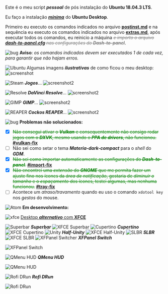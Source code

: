 Este é o meu script **_pessoal_** de pós instalação do **Ubuntu 18.04.3 LTS**.

Eu faço a instalação [_**mínima**_](https://www.youtube.com/watch?v=3CuzduPRrNQ) do **Ubuntu Desktop**.

Primeiro eu executo os comandos indicados no arquivo [**postinst.md**](https://github.com/rauldipeas/ubuntu-postinst/blob/master/postinst.md) e na sequência eu executo os comandos indicados no arquivo [**extras.md**](https://github.com/rauldipeas/ubuntu-postinst/blob/master/extras.md), após executar todos os comandos, eu reinicio a máquina <span style="color:grey">_~~e importo o arquivo [**dash-to-panel.cfg**](https://github.com/rauldipeas/ubuntu-postinst/blob/master/resources/dash-to-panel.cfg) nas configurações do **Dash-to-panel**~~_</span>.

![bug](https://github.com/rauldipeas/ubuntu-postinst/raw/master/icons/tools-report-bug.svg?sanitize=true) **Aviso**: _os comandos indicados devem ser executados 1 de cada vez, para garantir que não hajam erros._

![Ubuntu](https://github.com/rauldipeas/ubuntu-postinst/raw/master/icons/distributor-logo-ubuntu.svg?sanitize=true) Algumas imagens _**ilustrativas**_ de como ficou o meu desktop:
![screenshot](https://github.com/rauldipeas/ubuntu-postinst/raw/master/screenshot.png)

![Steam](https://github.com/rauldipeas/ubuntu-postinst/raw/master/icons/steam.svg?sanitize=true) _**Jogos**_...
![screenshot2](https://github.com/rauldipeas/ubuntu-postinst/raw/master/screenshot2.png)

![Resolve](https://github.com/rauldipeas/ubuntu-postinst/raw/master/icons/resolve.svg?sanitize=true) _**DaVinci Resolve**_...
![screenshot2](https://github.com/rauldipeas/ubuntu-postinst/raw/master/screenshot3.png)

![GIMP](https://github.com/rauldipeas/ubuntu-postinst/raw/master/icons/gimp.svg?sanitize=true) _**GIMP**_...
![screenshot2](https://github.com/rauldipeas/ubuntu-postinst/raw/master/screenshot4.png)

![REAPER](https://github.com/rauldipeas/ubuntu-postinst/raw/master/icons/cockos-reaper.svg?sanitize=true) _**Cockos REAPER**_...
![screenshot2](https://github.com/rauldipeas/ubuntu-postinst/raw/master/screenshot5.png)

![bug](https://github.com/rauldipeas/ubuntu-postinst/raw/master/icons/tools-report-bug.svg?sanitize=true)
 **Problemas não solucionados:**
 - [x] <span style="color:green">~~Não consegui ativar o _**Vulkan**_ e consequentemente não consigo rodar jogos com o _**DXVK**_, mesmo usando o _**PPA de drivers**_, não funcionou.~~</span> [**#vulkan-fix**](https://github.com/rauldipeas/ubuntu-postinst/blob/master/postinst.md#driver-nvidia-vulkan-fix)
 - [ ] Não sei como setar o tema _**Materia-dark-compact**_ para o _shell_ do _**GDM**_.
 - [x] <span style="color:green">~~Não sei como importar automaticamente as configurações do _**Dash-to-panel**_.~~</span> [**#import-fix**](https://github.com/rauldipeas/ubuntu-postinst/blob/master/extras.md#temas-import-fix)
 - [x] <span style="color:green">~~Não encontrei uma _extensão_ do _**GNOME**_ que me permita fazer um ajuste fino nos ícones da _área de notificação_, gostaria de _diminuir o tamanho_ e o _espaçamento_ dos ícones, testei algumas, mas nenhuma funcionou.~~</span> [**#tray-fix**](https://github.com/rauldipeas/ubuntu-postinst/blob/master/postinst.md#gnome-shell-extensions-tray-fix)
 - [ ] Acontece um _atraso/travamento_ quando eu uso o comando `xdotool key` nos _gestos_ do mouse.

![Atom](https://github.com/rauldipeas/ubuntu-postinst/raw/master/icons/atom.svg?sanitize=true) **Em desenvolvimento:**

![xfce](https://github.com/rauldipeas/ubuntu-postinst/raw/master/icons/desktop-environment-xfce.svg?sanitize=true)
 [Desktop _**alternativo**_ com **XFCE**](https://github.com/rauldipeas/ubuntu-postinst/blob/master/flavours-lab/xfce-postinst.md)

![Superbar](https://github.com/rauldipeas/ubuntu-postinst/raw/master/icons/microsoft.svg?sanitize=true) _**Superbar**_
![XFCE Superbar](https://github.com/rauldipeas/ubuntu-postinst/raw/master/flavours-lab/XFCE-Superbar.png)
![Cupertino](https://github.com/rauldipeas/ubuntu-postinst/raw/master/icons/folder-white-apple.svg?sanitize=true) _**Cupertino**_
![XFCE Cupertino](https://github.com/rauldipeas/ubuntu-postinst/raw/master/flavours-lab/XFCE-Cupertino.png)
![Unity](https://github.com/rauldipeas/ubuntu-postinst/raw/master/icons/desktop-environment-unity.svg?sanitize=true) _**Half-Unity**_
![XFCE Half-Unity](https://github.com/rauldipeas/ubuntu-postinst/raw/master/flavours-lab/XFCE-Half-Unity.png)
![SLBR](https://github.com/rauldipeas/ubuntu-postinst/raw/master/icons/kmix.svg?sanitize=true) _**SLBR**_
![XFCE SLBR](https://github.com/rauldipeas/ubuntu-postinst/raw/master/flavours-lab/XFCE-SLBR.png)
![XFPanel Switcher](https://github.com/rauldipeas/ubuntu-postinst/raw/master/icons/preferences-desktop-theme.svg?sanitize=true) _**XFPanel Switch**_

![XFPanel Switch](https://github.com/rauldipeas/ubuntu-postinst/raw/master/flavours-lab/xfpanel-switch.gif)

![QMenu HUD](https://github.com/rauldipeas/ubuntu-postinst/raw/master/icons/classicmenu-indicator.svg?sanitize=true) _**QMenu HUD**_

![QMenu HUD](https://github.com/rauldipeas/ubuntu-postinst/raw/master/flavours-lab/qmenu-hud.gif)

![Rofi DRun](https://github.com/rauldipeas/ubuntu-postinst/raw/master/icons/view-list-details.svg?sanitize=true) _**Rofi DRun**_

![Rofi DRun](https://github.com/rauldipeas/ubuntu-postinst/raw/master/flavours-lab/rofi-drun.png)

